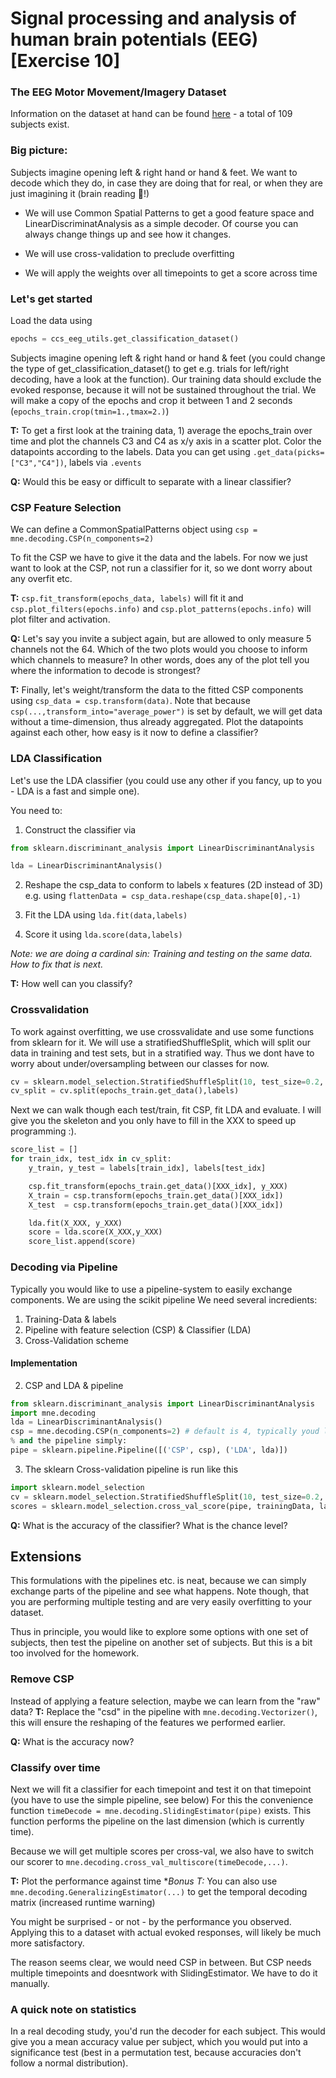 # Signal processing and analysis of human brain potentials (EEG) [Exercise 10]


### The EEG Motor Movement/Imagery Dataset
Information on the dataset at hand can be found [here](https://physionet.org/content/eegmmidb/1.0.0/) - a total of 109 subjects exist.

### Big picture:

Subjects imagine opening left & right hand or hand & feet. We want to decode which they do, in case they are doing that for real, or when they are just imagining it (brain reading 🤯!)

- We will use Common Spatial Patterns to get a good feature space and LinearDiscriminatAnalysis as a simple decoder. Of course you can always change things up and see how it changes.

- We will use cross-validation to preclude overfitting

- We will apply the weights over all timepoints to get a score across time

### Let's get started
Load the data using
```python
epochs = ccs_eeg_utils.get_classification_dataset()
```
Subjects imagine opening left & right hand or hand & feet (you could change the type of get_classification_dataset() to get e.g. trials for left/right decoding, have a look at the function). Our training data should exclude the evoked response, because it will not be sustained throughout the trial. We will make a copy of the epochs and crop it between 1 and 2 seconds (`epochs_train.crop(tmin=1.,tmax=2.)`)

**T:** To get a first look at the training data, 1) average the epochs_train over time and plot the channels C3 and C4 as x/y axis in a scatter plot. Color the datapoints according to the labels. Data you can get using `.get_data(picks=["C3","C4"])`, labels via `.events`

**Q:** Would this be easy or difficult to separate with a linear classifier?


### CSP Feature Selection
We can define a CommonSpatialPatterns object using `csp = mne.decoding.CSP(n_components=2)`

To fit the CSP we have to give it the data and the labels. For now we just want to look at the CSP, not run a classifier for it, so we dont worry about any overfit etc.

**T:** `csp.fit_transform(epochs_data, labels)` will fit it and `csp.plot_filters(epochs.info)` and `csp.plot_patterns(epochs.info)` will plot filter and activation. 

**Q:** Let's say you invite a subject again, but are allowed to only measure 5 channels not the 64. Which of the two plots would you choose to inform which channels to measure? In other words, does any of the plot tell you where the information to decode is strongest?

**T:** Finally, let's weight/transform the data to the fitted CSP components using `csp_data = csp.transform(data)`. Note that because `csp(...,transform_into="average_power")` is set by default, we will get data without a time-dimension, thus already aggregated. Plot the datapoints against each other, how easy is it now to define a classifier?

### LDA Classification
Let's use the LDA classifier (you could use any other if you fancy, up to you - LDA is a fast and simple one).

You need to:
1. Construct the classifier  via 
```python
from sklearn.discriminant_analysis import LinearDiscriminantAnalysis

lda = LinearDiscriminantAnalysis()
``` 
2. Reshape the csp_data to conform to labels x features (2D instead of 3D) e.g. using `flattenData = csp_data.reshape(csp_data.shape[0],-1)`

3. Fit the LDA using `lda.fit(data,labels)`

4. Score it using `lda.score(data,labels)`

*Note: we are doing a cardinal sin: Training and testing on the same data. How to fix that is next.*

**T:** How well can you classify?

### Crossvalidation
To work against overfitting, we use crossvalidate and use some functions from sklearn for it.
We will use a stratifiedShuffleSplit, which will split our data in training and test sets, but in a stratified way. Thus we dont have to worry about under/oversampling between our classes for now.

```python
cv = sklearn.model_selection.StratifiedShuffleSplit(10, test_size=0.2, random_state=42)
cv_split = cv.split(epochs_train.get_data(),labels)
```

Next we can walk though each test/train, fit CSP, fit LDA and evaluate. I will give you the skeleton and you only have to fill in the XXX to speed up programming :).

```python
score_list = []
for train_idx, test_idx in cv_split:
    y_train, y_test = labels[train_idx], labels[test_idx]

    csp.fit_transform(epochs_train.get_data()[XXX_idx], y_XXX)
    X_train = csp.transform(epochs_train.get_data()[XXX_idx])
    X_test  = csp.transform(epochs_train.get_data()[XXX_idx])

    lda.fit(X_XXX, y_XXX) 
    score = lda.score(X_XXX,y_XXX)
    score_list.append(score)
```
### Decoding via Pipeline
Typically you would like to use a pipeline-system to easily exchange components. We are using the scikit pipeline
We need several incredients: 

1. Training-Data & labels
2. Pipeline with feature selection (CSP) & Classifier (LDA)
3. Cross-Validation scheme
 
#### Implementation

2. CSP and LDA & pipeline
 ```python
from sklearn.discriminant_analysis import LinearDiscriminantAnalysis
import mne.decoding
lda = LinearDiscriminantAnalysis()
csp = mne.decoding.CSP(n_components=2) # default is 4, typically youd like to do a nested cross-val hyperparam search. 2 is likely too low
% and the pipeline simply:
pipe = sklearn.pipeline.Pipeline([('CSP', csp), ('LDA', lda)])
 ```


3. The sklearn Cross-validation pipeline is run like this
 ```python
import sklearn.model_selection
cv = sklearn.model_selection.StratifiedShuffleSplit(10, test_size=0.2, random_state=0)
scores = sklearn.model_selection.cross_val_score(pipe, trainingData, labels, cv=cv, n_jobs=1)
 ```

**Q:** What is the accuracy of the classifier? What is the chance level?

## Extensions 
This formulations with the pipelines etc. is neat, because we can simply exchange parts of the pipeline and see what happens.
Note though, that you are performing multiple testing and are very easily overfitting to your dataset.

Thus in principle, you would like to explore some options with one set of subjects, then test the pipeline on another set of subjects. But this is a bit too involved for the homework.

### Remove CSP
Instead of applying a feature selection, maybe we can learn from the "raw" data? 
**T:** Replace the "csd" in the pipeline with `mne.decoding.Vectorizer()`, this will ensure the reshaping of the features we performed earlier.

**Q:** What is the accuracy now?

### Classify over time
Next we will fit a classifier for each timepoint and test it on that timepoint (you have to use the simple pipeline, see below)
For this the convenience function `timeDecode = mne.decoding.SlidingEstimator(pipe)` exists. This function performs the pipeline on the last dimension (which is currently time).

Because we will get multiple scores per cross-val, we also have to switch our scorer to `mne.decoding.cross_val_multiscore(timeDecode,...)`.

**T:** Plot the performance against time
**Bonus T:* You can also use `mne.decoding.GeneralizingEstimator(...)` to get the temporal decoding matrix (increased runtime warning)

You might be surprised - or not - by the performance you observed. Applying this to a dataset with actual evoked responses, will likely be much more satisfactory.

The reason seems clear, we would need CSP in between. But CSP needs multiple timepoints and doesntwork with SlidingEstimator. We have to do it manually.

### A quick note on statistics
In a real decoding study, you'd run the decoder for each subject. This would give you a mean accuracy value per subject, which you would put into a significance test (best in a permutation test, because accuracies don't follow a normal distribution).